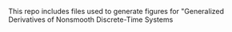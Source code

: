 This repo includes files used to generate figures for "Generalized Derivatives of Nonsmooth Discrete-Time Systems

